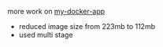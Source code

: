 more work on [my-docker-app](https://github.com/arceuzvx/my-docker-app)

- reduced image size from 223mb to 112mb
- used multi stage
